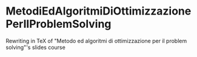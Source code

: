 # MetodiEdAlgoritmiDiOttimizzazionePerIlProblemSolving
Rewriting in TeX of "Metodo ed algoritmi di ottimizzazione per il problem solving"'s slides course
